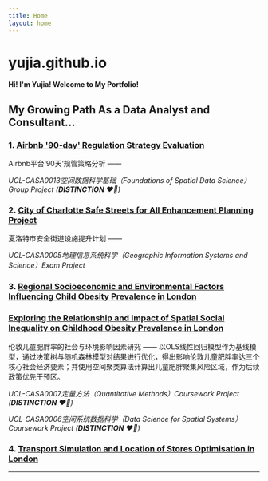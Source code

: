 ```yaml
---
title: Home
layout: home
---
```

# yujia.github.io
**Hi! I'm Yujia! Welcome to My Portfolio!**

##  My Growing Path As a Data Analyst and Consultant... 
### 1. [Airbnb '90-day' Regulation Strategy Evaluation](https://github.com/Cihshee/CASA0013_BugAvenger) 

Airbnb平台‘90天’规管策略分析 —— 

*UCL-CASA0013空间数据科学基础（Foundations of Spatial Data Science）Group Project (**DISTINCTION** ❤️‍🔥)*

### 2. [City of Charlotte Safe Streets for All Enhancement Planning Project](https://github.com/Cihshee/CASA0013_BugAvenger) 

夏洛特市安全街道设施提升计划 —— 

*UCL-CASA0005地理信息系统科学（Geographic Information Systems and Science）Exam Project*

### 3. [Regional Socioeconomic and Environmental Factors Influencing Child Obesity Prevalence in London](https://github.com/YUJIA-MA-UCL/Casa07-Child-Obesity-London)

### [Exploring the Relationship and Impact of Spatial Social Inequality on Childhood Obesity Prevalence in London](https://github.com/YUJIA-MA-UCL/Casa0006_childhood_obesity/blob/810c8f5996d1d417867add507157f9a0a76d136b/CASA0006_Exploring%20the%20Relationship%20and%20Impact%20of%20Spatial%20Social%20Inequality%20on%20Childhood%20Obesity%20Prevalence%20in%20London.pdf)

伦敦儿童肥胖率的社会与环境影响因素研究 —— 以OLS线性回归模型作为基线模型，通过决策树与随机森林模型对结果进行优化，得出影响伦敦儿童肥胖率达三个核心社会经济要素；并使用空间聚类算法计算出儿童肥胖聚集风险区域，作为后续政策优先干预区。

*UCL-CASA0007定量方法（Quantitative Methods）Coursework Project (**DISTINCTION** ❤️‍🔥)*

*UCL-CASA0006空间系统数据科学（Data Science for Spatial Systems）Coursework Project (**DISTINCTION** ❤️‍🔥)*

### 4. [Transport Simulation and Location of Stores Optimisation in London](https://github.com/YUJIA-MA-UCL/CASA02-FinalAssessment.git)

----

[^1]: [It can take up to 10 minutes for changes to your site to publish after you push the changes to GitHub](https://docs.github.com/en/pages/setting-up-a-github-pages-site-with-jekyll/creating-a-github-pages-site-with-jekyll#creating-your-site).

[Just the Docs]: https://just-the-docs.github.io/just-the-docs/
[GitHub Pages]: https://docs.github.com/en/pages
[README]: https://github.com/just-the-docs/just-the-docs-template/blob/main/README.md
[Jekyll]: https://jekyllrb.com
[GitHub Pages / Actions workflow]: https://github.blog/changelog/2022-07-27-github-pages-custom-github-actions-workflows-beta/
[use this template]: https://github.com/just-the-docs/just-the-docs-template/generate

